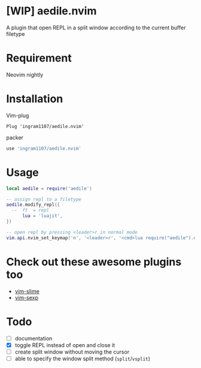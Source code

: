# [WIP] aedile.nvim

A plugin that open REPL in a split window according to the current buffer filetype

# Requirement

Neovim nightly

# Installation

Vim-plug

```vimscript
Plug 'ingram1107/aedile.nvim'
```

packer

```lua
use 'ingram1107/aedile.nvim'
```

# Usage

```lua
local aedile = require('aedile')

-- assign repl to a filetype
aedile.modify_repl({
  --  ft  = repl
      lua = 'luajit',
})

-- open repl by pressing <leader>r in normal mode
vim.api.nvim_set_keymap('n', '<leader>r', '<cmd>lua require("aedile").open_repl()<cr>')
```

# Check out these awesome plugins too
- [vim-slime](https://github.com/jpalardy/vim-slime)
- [vim-sexp](https://github.com/guns/vim-sexp)

# Todo
- [ ] documentation
- [X] toggle REPL instead of open and close it
- [ ] create split window without moving the cursor
- [ ] able to specify the window split method (`split`/`vsplit`)
